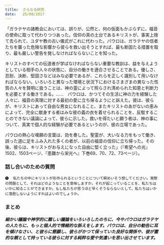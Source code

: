 ```yaml
---
title:  さらなる研究
date:   25/08/2017
---
```


「ガラテヤの諸教会においては、誤りが、公然と、何の仮面もかぶらずに、福音の使命に取って代わりつつあった。信仰の真の土台であるキリストが、事実上捨て去られて、ユダヤ教の古い儀式がこれに代わった。パウロは、ガラテヤの信者たちを襲った危険な影響から彼らを救い出そうとすれば、最も断固たる措置を取り、最も厳しい警告を発しなければならないことを知った。

キリストのすべての伝道者が学ばなければならない重要な教訓は、益を与えようとしている相手の人々の状態に、自分の働きを適合させることである。優しさ、忍耐、決断、堅固さなどはみな必要であるが、これらを正しく識別して用いなければならない。いろいろと異なった環境と状況下におけるさまざまの異なった性質の人々を賢明に扱うことは、神の霊によって照らされ清められた知恵と判断力を必要とする働きである。……　パウロは、かつてその生活に神の力を経験した人々に、福音の真理に対する最初の愛に立ち帰るようにと訴えた。彼は、彼らが、キリストにあって自由な男女になれること、またキリストのあがないの恵みによって、完全に献身する者はみな彼の義の衣を着せられることを、反駁することのできない議論によって、彼らに示した。救いを得たいと願う者は、神の事について、真実で個人的な経験が必要であるというのが、彼の立場であった。

パウロの熱心な嘆願の言葉は、効を奏した。聖霊が、大いなる力をもって働き、誤った道に足をふみ入れた多くの者が、以前の福音の信仰に立ち帰った。その後、彼らは、キリストがお与えになった自由に堅く立った」（『希望への光』1502、1503ページ、『患難から栄光へ』下巻69、70、72、73ページ）。

### 話し合いのための質問

`❶	私たちの中にキリストが形作られるということについて瞑めいそう想してください。実際の問題として、それはどのようなことを意味しますか。それが起こっていることを、私たちはいかに知ることができますか。もし私たちが思うほど早くそうならないとして、私たちはいかに落胆しないようにすればよいのでしょうか。`

### まとめ

##### 細かい議論や神学的に難しい議論をいろいろしたのちに、今やパウロはガラテヤの人たちに、もっと個人的で情緒的な訴えをします。パウロは、自分の勧告に耳を傾けなさい、と彼らに懇願し、彼らがかつて保っていた良好な関係や、彼が霊的な親として持っている彼らに対する純粋な愛や気遣いを思い出させています。
